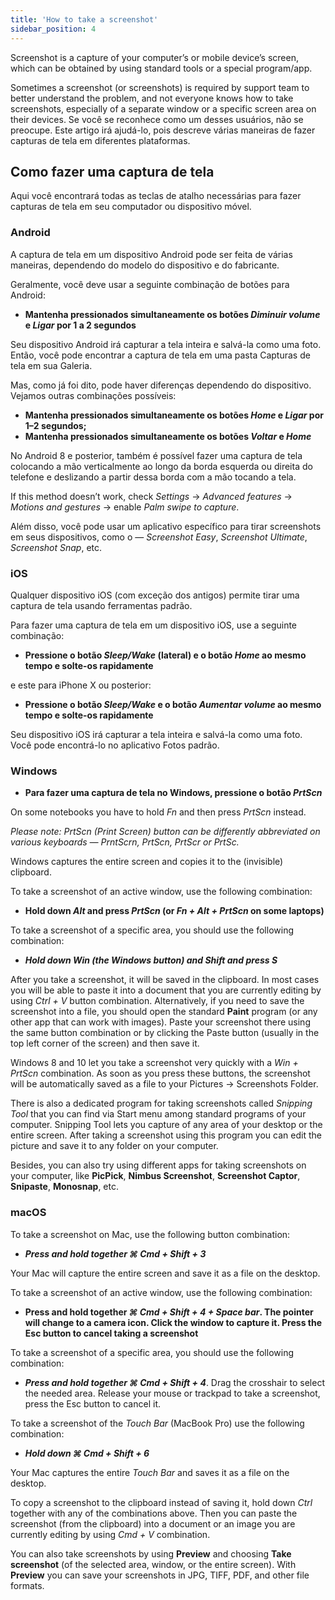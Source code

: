 ```yaml
---
title: 'How to take a screenshot'
sidebar_position: 4
---
```


Screenshot is a capture of your computer’s or mobile device’s screen, which can be obtained by using standard tools or a special program/app.

Sometimes a screenshot (or screenshots) is required by support team to better understand the problem, and not everyone knows how to take screenshots, especially of a separate window or a specific screen area on their devices. Se você se reconhece como um desses usuários, não se preocupe. Este artigo irá ajudá-lo, pois descreve várias maneiras de fazer capturas de tela em diferentes plataformas.

## Como fazer uma captura de tela

Aqui você encontrará todas as teclas de atalho necessárias para fazer capturas de tela em seu computador ou dispositivo móvel.

### Android

A captura de tela em um dispositivo Android pode ser feita de várias maneiras, dependendo do modelo do dispositivo e do fabricante.

Geralmente, você deve usar a seguinte combinação de botões para Android:

+ **Mantenha pressionados simultaneamente os botões *Diminuir volume* e *Ligar* por 1 a 2 segundos**

Seu dispositivo Android irá capturar a tela inteira e salvá-la como uma foto. Então, você pode encontrar a captura de tela em uma pasta Capturas de tela em sua Galeria.

Mas, como já foi dito, pode haver diferenças dependendo do dispositivo. Vejamos outras combinações possíveis:

+ **Mantenha pressionados simultaneamente os botões *Home* e *Ligar* por 1–2 segundos;**
+ **Mantenha pressionados simultaneamente os botões *Voltar* e *Home***

No Android 8 e posterior, também é possível fazer uma captura de tela colocando a mão verticalmente ao longo da borda esquerda ou direita do telefone e deslizando a partir dessa borda com a mão tocando a tela.

If this method doesn’t work, check *Settings* → *Advanced features* → *Motions and gestures* → enable *Palm swipe to capture*.

Além disso, você pode usar um aplicativo específico para tirar screenshots em seus dispositivos, como o — *Screenshot Easy*, *Screenshot Ultimate*, *Screenshot Snap*, etc.

### iOS

Qualquer dispositivo iOS (com exceção dos antigos) permite tirar uma captura de tela usando ferramentas padrão.

Para fazer uma captura de tela em um dispositivo iOS, use a seguinte combinação:

+ **Pressione o botão *Sleep/Wake* (lateral) e o botão *Home* ao mesmo tempo e solte-os rapidamente**

e este para iPhone X ou posterior:

+ **Pressione o botão *Sleep/Wake* e o botão *Aumentar volume* ao mesmo tempo e solte-os rapidamente**

Seu dispositivo iOS irá capturar a tela inteira e salvá-la como uma foto. Você pode encontrá-lo no aplicativo Fotos padrão.

### Windows

+ **Para fazer uma captura de tela no Windows, pressione o botão *PrtScn***

On some notebooks you have to hold *Fn* and then press *PrtScn* instead.

*Please note: PrtScn (Print Screen) button can be differently abbreviated on various keyboards — PrntScrn, PrtScn, PrtScr or PrtSc.*

Windows captures the entire screen and copies it to the (invisible) clipboard.

To take a screenshot of an active window, use the following combination:

+ **Hold down *Alt* and press *PrtScn* (or *Fn + Alt + PrtScn* on some laptops)**

To take a screenshot of a specific area, you should use the following combination:

+ ***Hold down *Win* (the Windows button) and *Shift* and press ***S******

After you take a screenshot, it will be saved in the clipboard. In most cases you will be able to paste it into a document that you are currently editing by using *Ctrl + V* button combination. Alternatively, if you need to save the screenshot into a file, you should open the standard **Paint** program (or any other app that can work with images). Paste your screenshot there using the same button combination or by clicking the Paste button (usually in the top left corner of the screen) and then save it.

Windows 8 and 10 let you take a screenshot very quickly with a *Win + PrtScn* combination. As soon as you press these buttons, the screenshot will be automatically saved as a file to your Pictures → Screenshots Folder.

There is also a dedicated program for taking screenshots called *Snipping Tool* that you can find via Start menu among standard programs of your computer. Snipping Tool lets you capture of any area of your desktop or the entire screen. After taking a screenshot using this program you can edit the picture and save it to any folder on your computer.

Besides, you can also try using different apps for taking screenshots on your computer, like **PicPick**, **Nimbus Screenshot**, **Screenshot Captor**, **Snipaste**, **Monosnap**, etc.

### macOS

To take a screenshot on Mac, use the following button combination:

+ ***Press and hold together ***⌘ Cmd + Shift + 3******

Your Mac will capture the entire screen and save it as a file on the desktop.

To take a screenshot of an active window, use the following combination:

+ **Press and hold together *⌘ Cmd + Shift + 4 + Space bar*.  The pointer will change to a camera icon. Click the window to capture it. Press the Esc button to cancel taking a screenshot**

To take a screenshot of a specific area, you should use the following combination:

+ ***Press and hold together ***⌘ Cmd + Shift + 4******. Drag the crosshair to select the needed area. Release your mouse or trackpad to take a screenshot, press the Esc button to cancel it.

To take a screenshot of the *Touch Bar* (MacBook Pro) use the following combination:

+ ***Hold down ***⌘ Cmd + Shift + 6******

Your Mac captures the entire *Touch Bar* and saves it as a file on the desktop.

To copy a screenshot to the clipboard instead of saving it, hold down *Ctrl* together with any of the combinations above. Then you can paste the screenshot (from the clipboard) into a document or an image you are currently editing by using *Cmd + V* combination.

You can also take screenshots by using **Preview** and choosing **Take screenshot** (of the selected area, window, or the entire screen). With **Preview** you can save your screenshots in JPG, TIFF, PDF, and other file formats.
